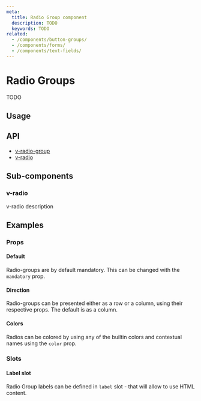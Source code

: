```yaml
---
meta:
  title: Radio Group component
  description: TODO
  keywords: TODO
related:
  - /components/button-groups/
  - /components/forms/
  - /components/text-fields/
---
```


# Radio Groups

TODO

<entry-ad />

## Usage

<example file="v-radio-group/usage" />

## API

- [v-radio-group](../../api/v-radio-group)
- [v-radio](../../api/v-radio)

## Sub-components

### v-radio

v-radio description

## Examples

### Props

#### Default

Radio-groups are by default mandatory. This can be changed with the `mandatory` prop.

<example file="v-radio-group/prop-default" />

#### Direction

Radio-groups can be presented either as a row or a column, using their respective props. The default is as a column.

<example file="v-radio-group/prop-direction" />

#### Colors

Radios can be colored by using any of the builtin colors and contextual names using the `color` prop.

<example file="v-radio-group/prop-colors" />

### Slots

#### Label slot

Radio Group labels can be defined in `label` slot - that will allow to use HTML content.

<example file="v-radio-group/slot-label" />

<backmatter />
